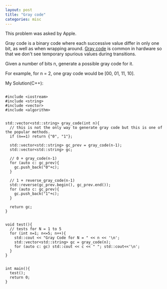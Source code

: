 ```yaml
---
layout: post
title: "Gray code"
categories: misc
---
```


This problem was asked by Apple.

Gray code is a binary code where each successive value differ in only one bit, as well as when wrapping around. [Gray code](https://en.wikipedia.org/wiki/Gray_code) is common in hardware so that we don't see temporary spurious values during transitions.

Given a number of bits n, generate a possible gray code for it.

For example, for n = 2, one gray code would be [00, 01, 11, 10].


My Solution(C++):
```

#include <iostream>
#include <string>
#include <vector>
#include <algorithm>


std::vector<std::string> gray_code(int n){
  // this is not the only way to generate gray code but this is one of the popular methods.
  if (n==1) return {"0", "1"};

  std::vector<std::string> gc_prev = gray_code(n-1);
  std::vector<std::string> gc;

  // 0 + gray_code(n-1)
  for (auto c: gc_prev){
    gc.push_back("0"+c);
  }

  // 1 + reverse_gray_code(n-1)
  std::reverse(gc_prev.begin(), gc_prev.end());
  for (auto c: gc_prev){
    gc.push_back("1"+c);
  }

  return gc;
}


void test(){
  // tests for N = 1 to 5
  for (int n=1; n<=5; n++){
    std::cout << "Gray Code for N = " << n << '\n';
    std::vector<std::string> gc = gray_code(n);
    for (auto c: gc) std::cout << c << " "; std::cout<<'\n';
  }
}


int main(){
  test();
  return 0;
}
```
